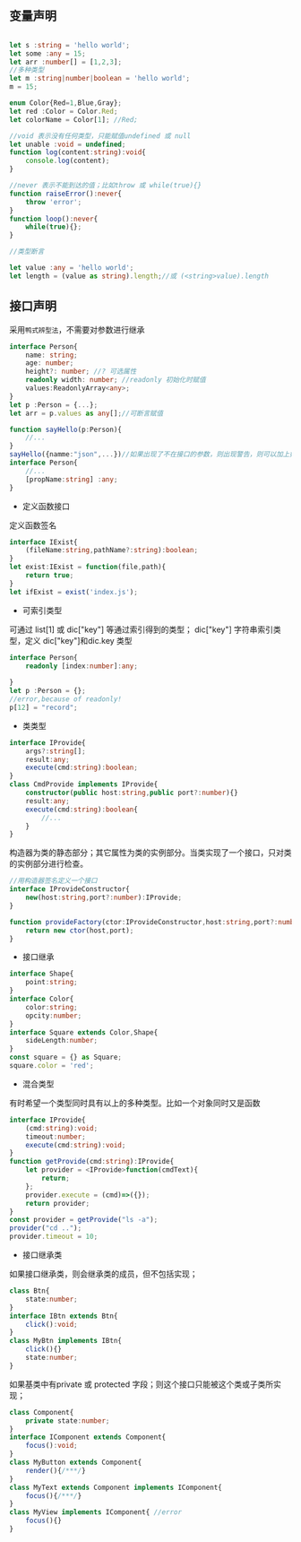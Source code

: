 
## 变量声明

```typescript

let s :string = 'hello world';
let some :any = 15;
let arr :number[] = [1,2,3];
//多种类型
let m :string|number|boolean = 'hello world';
m = 15;

enum Color{Red=1,Blue,Gray};
let red :Color = Color.Red;
let colorName = Color[1]; //Red;

//void 表示没有任何类型，只能赋值undefined 或 null
let unable :void = undefined;
function log(content:string):void{
    console.log(content);
}

//never 表示不能到达的值；比如throw 或 while(true){}
function raiseError():never{
    throw 'error';
}
function loop():never{
    while(true){};
}

//类型断言

let value :any = 'hello world';
let length = (value as string).length;//或 (<string>value).length

```

## 接口声明

采用`鸭式辨型法`，不需要对参数进行继承

```typescript
interface Person{
    name: string;
    age: number;
    height?: number; //? 可选属性
    readonly width: number; //readonly 初始化时赋值
    values:ReadonlyArray<any>;
}
let p :Person = {...};
let arr = p.values as any[];//可断言赋值

function sayHello(p:Person){
    //...
}
sayHello({namme:"json",...})//如果出现了不在接口的参数，则出现警告，则可以加上如下：
interface Person{
    //...
    [propName:string] :any;
}

```
* 定义函数接口

定义函数签名

```typescript
interface IExist{
    (fileName:string,pathName?:string):boolean;
}
let exist:IExist = function(file,path){
    return true;
}
let ifExist = exist('index.js');

```

* 可索引类型

可通过 list[1] 或 dic["key"] 等通过索引得到的类型；
dic["key"] 字符串索引类型，定义 dic["key"]和dic.key 类型

```typescript
interface Person{
    readonly [index:number]:any;
        
}
let p :Person = {};
//error,because of readonly!
p[12] = "record";

```

* 类类型

```typescript
interface IProvide{
    args?:string[];
    result:any;
    execute(cmd:string):boolean;
}
class CmdProvide implements IProvide{
    constructor(public host:string,public port?:number){}
    result:any;
    execute(cmd:string):boolean{
        //...
    }
}

```
构造器为类的静态部分；其它属性为类的实例部分。当类实现了一个接口，只对类的实例部分进行检查。
```typescript
//用构造器签名定义一个接口
interface IProvideConstructor{
    new(host:string,port?:number):IProvide;
}

function provideFactory(ctor:IProvideConstructor,host:string,port?:number):IProvide{
    return new ctor(host,port);
}

```

* 接口继承

```typescript
interface Shape{
    point:string;
}
interface Color{
    color:string;
    opcity:number;
}
interface Square extends Color,Shape{
    sideLength:number;
}
const square = {} as Square;
square.color = 'red';

```

* 混合类型

有时希望一个类型同时具有以上的多种类型。比如一个对象同时又是函数

```typescript
interface IProvide{
    (cmd:string):void;
    timeout:number;
    execute(cmd:string):void;
}
function getProvide(cmd:string):IProvide{
    let provider = <IProvide>function(cmdText){
        return;
    };
    provider.execute = (cmd)=>({});
    return provider;
}
const provider = getProvide("ls -a");
provider("cd ..");
provider.timeout = 10;
```

* 接口继承类

如果接口继承类，则会继承类的成员，但不包括实现；

```typescript
class Btn{
    state:number;
}
interface IBtn extends Btn{
    click():void;
}
class MyBtn implements IBtn{
    click(){}
    state:number;
}
```

如果基类中有private 或 protected 字段；则这个接口只能被这个类或子类所实现；

```typescript
class Component{
    private state:number;
}
interface IComponent extends Component{
    focus():void;
}
class MyButton extends Component{
    render(){/***/}
}
class MyText extends Component implements IComponent{
    focus(){/***/}
}
class MyView implements IComponent{ //error 
    focus(){}
}
```